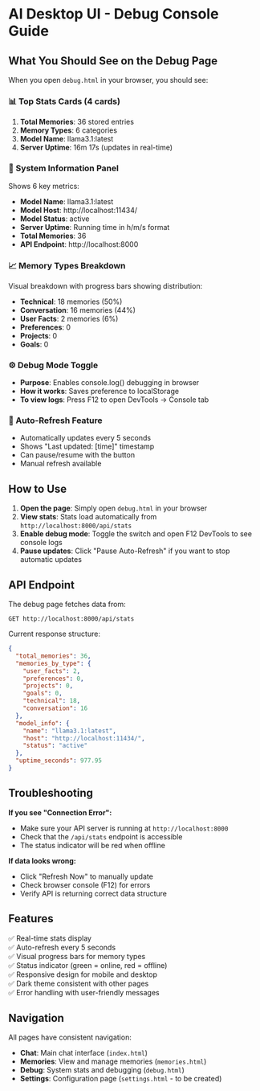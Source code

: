 # AI Desktop UI - Debug Console Guide

## What You Should See on the Debug Page

When you open `debug.html` in your browser, you should see:

### 📊 Top Stats Cards (4 cards)
1. **Total Memories**: 36 stored entries
2. **Memory Types**: 6 categories
3. **Model Name**: llama3.1:latest
4. **Server Uptime**: 16m 17s (updates in real-time)

### 🔧 System Information Panel
Shows 6 key metrics:
- **Model Name**: llama3.1:latest
- **Model Host**: http://localhost:11434/
- **Model Status**: active
- **Server Uptime**: Running time in h/m/s format
- **Total Memories**: 36
- **API Endpoint**: http://localhost:8000

### 📈 Memory Types Breakdown
Visual breakdown with progress bars showing distribution:
- **Technical**: 18 memories (50%)
- **Conversation**: 16 memories (44%)
- **User Facts**: 2 memories (6%)
- **Preferences**: 0
- **Projects**: 0
- **Goals**: 0

### ⚙️ Debug Mode Toggle
- **Purpose**: Enables console.log() debugging in browser
- **How it works**: Saves preference to localStorage
- **To view logs**: Press F12 to open DevTools → Console tab

### 🔄 Auto-Refresh Feature
- Automatically updates every 5 seconds
- Shows "Last updated: [time]" timestamp
- Can pause/resume with the button
- Manual refresh available

## How to Use

1. **Open the page**: Simply open `debug.html` in your browser
2. **View stats**: Stats load automatically from `http://localhost:8000/api/stats`
3. **Enable debug mode**: Toggle the switch and open F12 DevTools to see console logs
4. **Pause updates**: Click "Pause Auto-Refresh" if you want to stop automatic updates

## API Endpoint

The debug page fetches data from:
```
GET http://localhost:8000/api/stats
```

Current response structure:
```json
{
  "total_memories": 36,
  "memories_by_type": {
    "user_facts": 2,
    "preferences": 0,
    "projects": 0,
    "goals": 0,
    "technical": 18,
    "conversation": 16
  },
  "model_info": {
    "name": "llama3.1:latest",
    "host": "http://localhost:11434/",
    "status": "active"
  },
  "uptime_seconds": 977.95
}
```

## Troubleshooting

**If you see "Connection Error":**
- Make sure your API server is running at `http://localhost:8000`
- Check that the `/api/stats` endpoint is accessible
- The status indicator will be red when offline

**If data looks wrong:**
- Click "Refresh Now" to manually update
- Check browser console (F12) for errors
- Verify API is returning correct data structure

## Features

✅ Real-time stats display  
✅ Auto-refresh every 5 seconds  
✅ Visual progress bars for memory types  
✅ Status indicator (green = online, red = offline)  
✅ Responsive design for mobile and desktop  
✅ Dark theme consistent with other pages  
✅ Error handling with user-friendly messages  

## Navigation

All pages have consistent navigation:
- **Chat**: Main chat interface (`index.html`)
- **Memories**: View and manage memories (`memories.html`)
- **Debug**: System stats and debugging (`debug.html`)
- **Settings**: Configuration page (`settings.html` - to be created)
